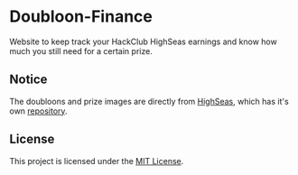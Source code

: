 # Doubloon-Finance
 Website to keep track your HackClub HighSeas earnings and know how much you still need for a certain prize.

## Notice
The doubloons and prize images are directly from [HighSeas](https://highseas.hackclub.com/), which has it's own [repository](https://github.com/hackclub/high-seas).

## License
This project is licensed under the [MIT License](LICENSE).
